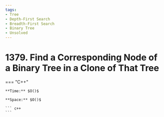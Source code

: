 ```yaml
---
tags:
- Tree
- Depth-First Search
- Breadth-First Search
- Binary Tree
- Unsolved
---
```



# 1379. Find a Corresponding Node of a Binary Tree in a Clone of That Tree

=== "C++"

    **Time:** $O()$

    **Space:** $O()$

    ``` c++
    ```